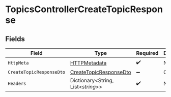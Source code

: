 # TopicsControllerCreateTopicResponse


## Fields

| Field                                                                       | Type                                                                        | Required                                                                    | Description                                                                 |
| --------------------------------------------------------------------------- | --------------------------------------------------------------------------- | --------------------------------------------------------------------------- | --------------------------------------------------------------------------- |
| `HttpMeta`                                                                  | [HTTPMetadata](../../Models/Components/HTTPMetadata.md)                     | :heavy_check_mark:                                                          | N/A                                                                         |
| `CreateTopicResponseDto`                                                    | [CreateTopicResponseDto](../../Models/Components/CreateTopicResponseDto.md) | :heavy_minus_sign:                                                          | Created                                                                     |
| `Headers`                                                                   | Dictionary<String, List<*string*>>                                          | :heavy_check_mark:                                                          | N/A                                                                         |
